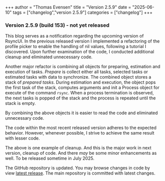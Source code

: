 +++
author = "Thomas Evensen"
title = "Version 2.5.9"
date = "2025-06-10"
tags = ["changelog","version 2.5.9"]
categories = ["changelog"]
+++

### Version 2.5.9 (build 153) - not yet released

This blog serves as a notification regarding the upcoming version of RsyncUI. In the previous released version I implemented a refactoring of the profile picker to enable the handling of nil values, following a tutorial I discovered. Upon further examination of the code, I conducted additional cleanup and eliminated unnecessary code. 

Another major refactor is combining all objects for preparing, estimation and execution of tasks. *Prepare* is collect either all tasks, selected tasks or estimated tasks with data to synchronize. The combined object stores a stack of *prepared tasks*. During estimation and execution, the object pops the first task of the stack, computes arguments and init a Process object for execute of the command  `rsync`. When a process termination is observed, the next tasks is popped of the stack and the process is repeated until the stack is empty. 

By combining the above objects it is easier to read the code and eliminated unnecessary code.

The code within the most recent released version adheres to the expected behavior. However, whenever possible, I strive to achieve the same result with lesser code.

The above is one example of cleanup. And this is the major work in next version, cleanup of code. And there *may* be some minor enhancements as well. To be released sometime in July 2025. 

The GitHub repository is updated. You may browse changes in code by view  [latest release](https://github.com/rsyncOSX/RsyncUI/releases/tag/v2.5.8). The main repository is committed with latest changes.